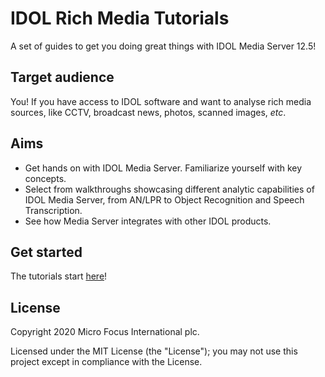 # IDOL Rich Media Tutorials

A set of guides to get you doing great things with IDOL Media Server 12.5!

## Target audience

You! If you have access to IDOL software and want to analyse rich media sources, like CCTV, broadcast news, photos, scanned images, *etc*.

## Aims

- Get hands on with IDOL Media Server.  Familiarize yourself with key concepts.
- Select from walkthroughs showcasing different analytic capabilities of IDOL Media Server, from AN/LPR to Object Recognition and Speech Transcription.
- See how Media Server integrates with other IDOL products.

## Get started

The tutorials start [here](tutorials/README.md)!

## License

Copyright 2020 Micro Focus International plc.

Licensed under the MIT License (the "License"); you may not use this project except in compliance with the License.
